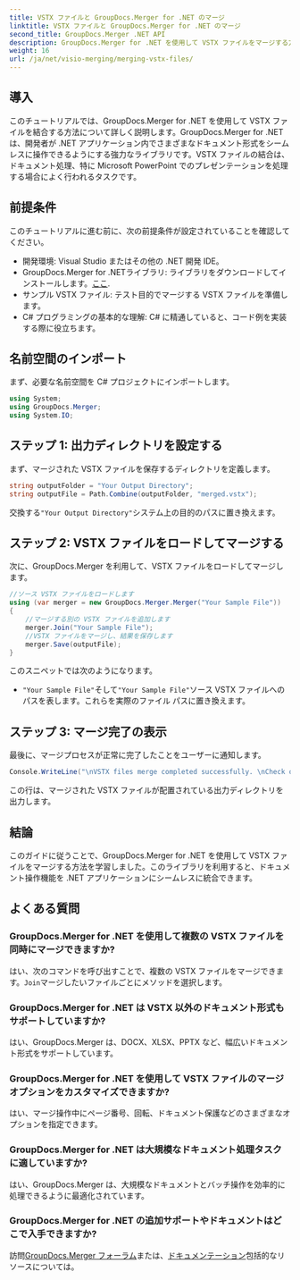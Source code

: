 ```yaml
---
title: VSTX ファイルと GroupDocs.Merger for .NET のマージ
linktitle: VSTX ファイルと GroupDocs.Merger for .NET のマージ
second_title: GroupDocs.Merger .NET API
description: GroupDocs.Merger for .NET を使用して VSTX ファイルをマージする方法を学びます。 C# でドキュメントを効率的に操作するには、このステップバイステップ ガイドに従ってください。
weight: 16
url: /ja/net/visio-merging/merging-vstx-files/
---
```

## 導入
このチュートリアルでは、GroupDocs.Merger for .NET を使用して VSTX ファイルを結合する方法について詳しく説明します。GroupDocs.Merger for .NET は、開発者が .NET アプリケーション内でさまざまなドキュメント形式をシームレスに操作できるようにする強力なライブラリです。VSTX ファイルの結合は、ドキュメント処理、特に Microsoft PowerPoint でのプレゼンテーションを処理する場合によく行われるタスクです。
## 前提条件
このチュートリアルに進む前に、次の前提条件が設定されていることを確認してください。
- 開発環境: Visual Studio またはその他の .NET 開発 IDE。
-  GroupDocs.Merger for .NETライブラリ: ライブラリをダウンロードしてインストールします。[ここ](https://releases.groupdocs.com/merger/net/).
- サンプル VSTX ファイル: テスト目的でマージする VSTX ファイルを準備します。
- C# プログラミングの基本的な理解: C# に精通していると、コード例を実装する際に役立ちます。

## 名前空間のインポート
まず、必要な名前空間を C# プロジェクトにインポートします。
```csharp
using System; 
using GroupDocs.Merger;
using System.IO;
```
## ステップ 1: 出力ディレクトリを設定する
まず、マージされた VSTX ファイルを保存するディレクトリを定義します。
```csharp
string outputFolder = "Your Output Directory";
string outputFile = Path.Combine(outputFolder, "merged.vstx");
```
交換する`"Your Output Directory"`システム上の目的のパスに置き換えます。
## ステップ 2: VSTX ファイルをロードしてマージする
次に、GroupDocs.Merger を利用して、VSTX ファイルをロードしてマージします。
```csharp
//ソース VSTX ファイルをロードします
using (var merger = new GroupDocs.Merger.Merger("Your Sample File"))
{
    //マージする別の VSTX ファイルを追加します
    merger.Join("Your Sample File");
    //VSTX ファイルをマージし、結果を保存します
    merger.Save(outputFile);
}
```
このスニペットでは次のようになります。
- `"Your Sample File"`そして`"Your Sample File"`ソース VSTX ファイルへのパスを表します。これらを実際のファイル パスに置き換えます。
## ステップ 3: マージ完了の表示
最後に、マージプロセスが正常に完了したことをユーザーに通知します。
```csharp
Console.WriteLine("\nVSTX files merge completed successfully. \nCheck output in {0}", outputFolder);
```
この行は、マージされた VSTX ファイルが配置されている出力ディレクトリを出力します。

## 結論
このガイドに従うことで、GroupDocs.Merger for .NET を使用して VSTX ファイルをマージする方法を学習しました。このライブラリを利用すると、ドキュメント操作機能を .NET アプリケーションにシームレスに統合できます。

## よくある質問
### GroupDocs.Merger for .NET を使用して複数の VSTX ファイルを同時にマージできますか?
はい、次のコマンドを呼び出すことで、複数の VSTX ファイルをマージできます。`Join`マージしたいファイルごとにメソッドを選択します。
### GroupDocs.Merger for .NET は VSTX 以外のドキュメント形式もサポートしていますか?
はい、GroupDocs.Merger は、DOCX、XLSX、PPTX など、幅広いドキュメント形式をサポートしています。
### GroupDocs.Merger for .NET を使用して VSTX ファイルのマージ オプションをカスタマイズできますか?
はい、マージ操作中にページ番号、回転、ドキュメント保護などのさまざまなオプションを指定できます。
### GroupDocs.Merger for .NET は大規模なドキュメント処理タスクに適していますか?
はい、GroupDocs.Merger は、大規模なドキュメントとバッチ操作を効率的に処理できるように最適化されています。
### GroupDocs.Merger for .NET の追加サポートやドキュメントはどこで入手できますか?
訪問[GroupDocs.Merger フォーラム](https://forum.groupdocs.com/c/merger/32)または、[ドキュメンテーション](https://tutorials.groupdocs.com/merger/net/)包括的なリソースについては。